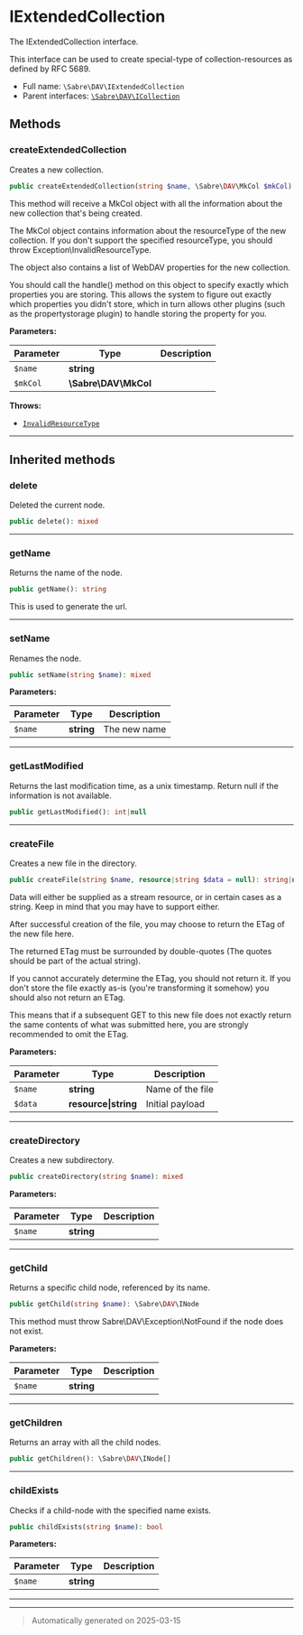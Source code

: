 
# IExtendedCollection

The IExtendedCollection interface.

This interface can be used to create special-type of collection-resources
as defined by RFC 5689.

* Full name: `\Sabre\DAV\IExtendedCollection`
* Parent interfaces: [`\Sabre\DAV\ICollection`](./ICollection.md)


## Methods


### createExtendedCollection

Creates a new collection.

```php
public createExtendedCollection(string $name, \Sabre\DAV\MkCol $mkCol): mixed
```

This method will receive a MkCol object with all the information about
the new collection that's being created.

The MkCol object contains information about the resourceType of the new
collection. If you don't support the specified resourceType, you should
throw Exception\InvalidResourceType.

The object also contains a list of WebDAV properties for the new
collection.

You should call the handle() method on this object to specify exactly
which properties you are storing. This allows the system to figure out
exactly which properties you didn't store, which in turn allows other
plugins (such as the propertystorage plugin) to handle storing the
property for you.






**Parameters:**

| Parameter | Type | Description |
|-----------|------|-------------|
| `$name` | **string** |  |
| `$mkCol` | **\Sabre\DAV\MkCol** |  |




**Throws:**

- [`InvalidResourceType`](./Exception/InvalidResourceType.md)



***


## Inherited methods


### delete

Deleted the current node.

```php
public delete(): mixed
```












***

### getName

Returns the name of the node.

```php
public getName(): string
```

This is used to generate the url.










***

### setName

Renames the node.

```php
public setName(string $name): mixed
```








**Parameters:**

| Parameter | Type | Description |
|-----------|------|-------------|
| `$name` | **string** | The new name |





***

### getLastModified

Returns the last modification time, as a unix timestamp. Return null
if the information is not available.

```php
public getLastModified(): int|null
```












***

### createFile

Creates a new file in the directory.

```php
public createFile(string $name, resource|string $data = null): string|null
```

Data will either be supplied as a stream resource, or in certain cases
as a string. Keep in mind that you may have to support either.

After successful creation of the file, you may choose to return the ETag
of the new file here.

The returned ETag must be surrounded by double-quotes (The quotes should
be part of the actual string).

If you cannot accurately determine the ETag, you should not return it.
If you don't store the file exactly as-is (you're transforming it
somehow) you should also not return an ETag.

This means that if a subsequent GET to this new file does not exactly
return the same contents of what was submitted here, you are strongly
recommended to omit the ETag.






**Parameters:**

| Parameter | Type | Description |
|-----------|------|-------------|
| `$name` | **string** | Name of the file |
| `$data` | **resource&#124;string** | Initial payload |





***

### createDirectory

Creates a new subdirectory.

```php
public createDirectory(string $name): mixed
```








**Parameters:**

| Parameter | Type | Description |
|-----------|------|-------------|
| `$name` | **string** |  |





***

### getChild

Returns a specific child node, referenced by its name.

```php
public getChild(string $name): \Sabre\DAV\INode
```

This method must throw Sabre\DAV\Exception\NotFound if the node does not
exist.






**Parameters:**

| Parameter | Type | Description |
|-----------|------|-------------|
| `$name` | **string** |  |





***

### getChildren

Returns an array with all the child nodes.

```php
public getChildren(): \Sabre\DAV\INode[]
```












***

### childExists

Checks if a child-node with the specified name exists.

```php
public childExists(string $name): bool
```








**Parameters:**

| Parameter | Type | Description |
|-----------|------|-------------|
| `$name` | **string** |  |





***


***
> Automatically generated on 2025-03-15
